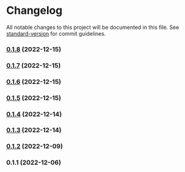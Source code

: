 # Changelog

All notable changes to this project will be documented in this file. See [standard-version](https://github.com/conventional-changelog/standard-version) for commit guidelines.

### [0.1.8](https://github.com/ar-insoft/cechy-wyrobu-oferowanego/compare/v0.1.7...v0.1.8) (2022-12-15)

### [0.1.7](https://github.com/ar-insoft/cechy-wyrobu-oferowanego/compare/v0.1.6...v0.1.7) (2022-12-15)

### [0.1.6](https://github.com/ar-insoft/cechy-wyrobu-oferowanego/compare/v0.1.5...v0.1.6) (2022-12-15)

### [0.1.5](https://github.com/ar-insoft/cechy-wyrobu-oferowanego/compare/v0.1.4...v0.1.5) (2022-12-15)

### [0.1.4](https://github.com/ar-insoft/cechy-wyrobu-oferowanego/compare/v0.1.3...v0.1.4) (2022-12-14)

### [0.1.3](https://github.com/ar-insoft/cechy-wyrobu-oferowanego/compare/v0.1.2...v0.1.3) (2022-12-14)

### [0.1.2](https://github.com/ar-insoft/cechy-wyrobu-oferowanego/compare/v0.1.1...v0.1.2) (2022-12-09)

### 0.1.1 (2022-12-06)
